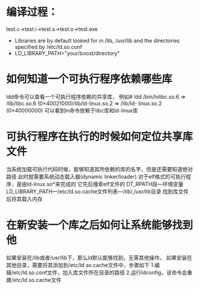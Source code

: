 # 编译过程：
test.c->test.i->test.s->test.o->test.exe
- Libraries are by default looked for in /lib, /usr/lib and the directories specified by /etc/ld.so.conf
- LD_LIBRARY_PATH="your/boost/directory"
# 如何知道一个可执行程序依赖哪些库
ldd命令可以查看一个可执行程序依赖的共享库，
例如# ldd /bin/lnlibc.so.6
=> /lib/libc.so.6 (0×40021000)/lib/ld-linux.so.2
=> /lib/ld- linux.so.2 (0×40000000)
可以看到ln命令依赖于libc库和ld-linux库
# 可执行程序在执行的时候如何定位共享库文件
当系统加载可执行代码时候，能够知道其所依赖的库的名字，但是还需要知道绝对路径
此时就需要系统动态载入器(dynamic linker/loader)
对于elf格式的可执行程序，是由ld-linux.so*来完成的
它先后搜索elf文件的 DT_RPATH段—环境变量LD_LIBRARY_PATH—/etc/ld.so.cache文件列表—/lib/,/usr/lib目录
找到库文件后将其载入内存
# 在新安装一个库之后如何让系统能够找到他
如果安装在/lib或者/usr/lib下，那么ld默认能够找到，无需其他操作。
如果安装在其他目录，需要将其添加到/etc/ld.so.cache文件中，步骤如下
1.编辑/etc/ld.so.conf文件，加入库文件所在目录的路径
2.运行ldconfig，该命令会重建/etc/ld.so.cache文件
